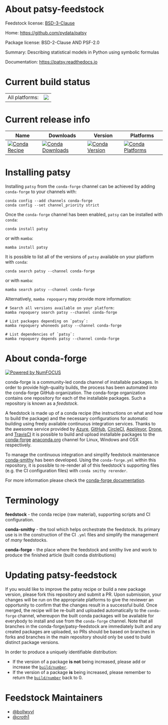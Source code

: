 About patsy-feedstock
=====================

Feedstock license: [BSD-3-Clause](https://github.com/conda-forge/patsy-feedstock/blob/main/LICENSE.txt)

Home: https://github.com/pydata/patsy

Package license: BSD-2-Clause AND PSF-2.0

Summary: Describing statistical models in Python using symbolic formulas

Documentation: https://patsy.readthedocs.io

Current build status
====================


<table><tr><td>All platforms:</td>
    <td>
      <a href="https://dev.azure.com/conda-forge/feedstock-builds/_build/latest?definitionId=5675&branchName=main">
        <img src="https://dev.azure.com/conda-forge/feedstock-builds/_apis/build/status/patsy-feedstock?branchName=main">
      </a>
    </td>
  </tr>
</table>

Current release info
====================

| Name | Downloads | Version | Platforms |
| --- | --- | --- | --- |
| [![Conda Recipe](https://img.shields.io/badge/recipe-patsy-green.svg)](https://anaconda.org/conda-forge/patsy) | [![Conda Downloads](https://img.shields.io/conda/dn/conda-forge/patsy.svg)](https://anaconda.org/conda-forge/patsy) | [![Conda Version](https://img.shields.io/conda/vn/conda-forge/patsy.svg)](https://anaconda.org/conda-forge/patsy) | [![Conda Platforms](https://img.shields.io/conda/pn/conda-forge/patsy.svg)](https://anaconda.org/conda-forge/patsy) |

Installing patsy
================

Installing `patsy` from the `conda-forge` channel can be achieved by adding `conda-forge` to your channels with:

```
conda config --add channels conda-forge
conda config --set channel_priority strict
```

Once the `conda-forge` channel has been enabled, `patsy` can be installed with `conda`:

```
conda install patsy
```

or with `mamba`:

```
mamba install patsy
```

It is possible to list all of the versions of `patsy` available on your platform with `conda`:

```
conda search patsy --channel conda-forge
```

or with `mamba`:

```
mamba search patsy --channel conda-forge
```

Alternatively, `mamba repoquery` may provide more information:

```
# Search all versions available on your platform:
mamba repoquery search patsy --channel conda-forge

# List packages depending on `patsy`:
mamba repoquery whoneeds patsy --channel conda-forge

# List dependencies of `patsy`:
mamba repoquery depends patsy --channel conda-forge
```


About conda-forge
=================

[![Powered by
NumFOCUS](https://img.shields.io/badge/powered%20by-NumFOCUS-orange.svg?style=flat&colorA=E1523D&colorB=007D8A)](https://numfocus.org)

conda-forge is a community-led conda channel of installable packages.
In order to provide high-quality builds, the process has been automated into the
conda-forge GitHub organization. The conda-forge organization contains one repository
for each of the installable packages. Such a repository is known as a *feedstock*.

A feedstock is made up of a conda recipe (the instructions on what and how to build
the package) and the necessary configurations for automatic building using freely
available continuous integration services. Thanks to the awesome service provided by
[Azure](https://azure.microsoft.com/en-us/services/devops/), [GitHub](https://github.com/),
[CircleCI](https://circleci.com/), [AppVeyor](https://www.appveyor.com/),
[Drone](https://cloud.drone.io/welcome), and [TravisCI](https://travis-ci.com/)
it is possible to build and upload installable packages to the
[conda-forge](https://anaconda.org/conda-forge) [anaconda.org](https://anaconda.org/)
channel for Linux, Windows and OSX respectively.

To manage the continuous integration and simplify feedstock maintenance
[conda-smithy](https://github.com/conda-forge/conda-smithy) has been developed.
Using the ``conda-forge.yml`` within this repository, it is possible to re-render all of
this feedstock's supporting files (e.g. the CI configuration files) with ``conda smithy rerender``.

For more information please check the [conda-forge documentation](https://conda-forge.org/docs/).

Terminology
===========

**feedstock** - the conda recipe (raw material), supporting scripts and CI configuration.

**conda-smithy** - the tool which helps orchestrate the feedstock.
                   Its primary use is in the construction of the CI ``.yml`` files
                   and simplify the management of *many* feedstocks.

**conda-forge** - the place where the feedstock and smithy live and work to
                  produce the finished article (built conda distributions)


Updating patsy-feedstock
========================

If you would like to improve the patsy recipe or build a new
package version, please fork this repository and submit a PR. Upon submission,
your changes will be run on the appropriate platforms to give the reviewer an
opportunity to confirm that the changes result in a successful build. Once
merged, the recipe will be re-built and uploaded automatically to the
`conda-forge` channel, whereupon the built conda packages will be available for
everybody to install and use from the `conda-forge` channel.
Note that all branches in the conda-forge/patsy-feedstock are
immediately built and any created packages are uploaded, so PRs should be based
on branches in forks and branches in the main repository should only be used to
build distinct package versions.

In order to produce a uniquely identifiable distribution:
 * If the version of a package **is not** being increased, please add or increase
   the [``build/number``](https://docs.conda.io/projects/conda-build/en/latest/resources/define-metadata.html#build-number-and-string).
 * If the version of a package **is** being increased, please remember to return
   the [``build/number``](https://docs.conda.io/projects/conda-build/en/latest/resources/define-metadata.html#build-number-and-string)
   back to 0.

Feedstock Maintainers
=====================

* [@bollwyvl](https://github.com/bollwyvl/)
* [@croth1](https://github.com/croth1/)


